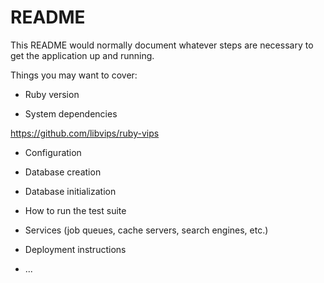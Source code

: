 # README

This README would normally document whatever steps are necessary to get the
application up and running.

Things you may want to cover:

* Ruby version

* System dependencies

https://github.com/libvips/ruby-vips

* Configuration

* Database creation

* Database initialization

* How to run the test suite

* Services (job queues, cache servers, search engines, etc.)

* Deployment instructions

* ...
